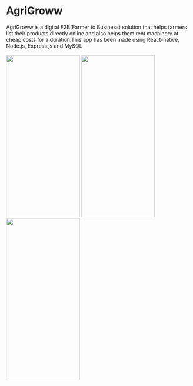 # AgriGroww
AgriGroww is a digital F2B(Farmer to Business) solution that helps farmers list their products directly online and also helps them rent machinery at cheap costs for a duration.This app has been made using React-native, Node.js, Express.js and MySQL
<br> 
<br>
<img src="https://user-images.githubusercontent.com/78634632/149671515-443a48d2-37a5-49f4-8e79-78737ec6a4e6.jpg" width="200" height="440">
<img src="https://user-images.githubusercontent.com/78634632/149671516-611767ab-90a5-4dc6-9633-5b30449ac159.jpg" width="200" height="440">
<img src="https://user-images.githubusercontent.com/78634632/149671517-91989f35-4d76-4506-a474-2cc6af659c93.jpg" width="200" height="440">
